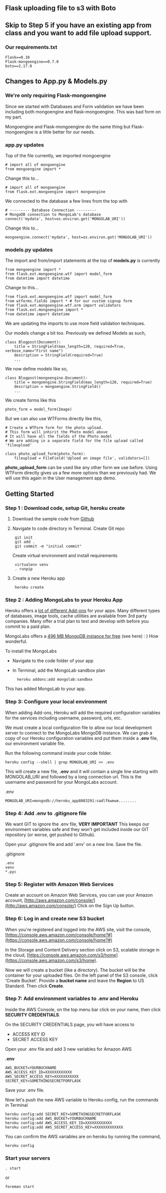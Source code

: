 ## Flask uploading file to s3 with Boto

## Skip to Step 5 if you have an existing app from class and you want to add file upload support.

### Our requirements.txt

	Flask==0.10
	Flask-mongoengine==0.7.0
	boto==2.17.0

## Changes to App.py & Models.py

### We're only requiring Flask-mongoengine

Since we started with Databases and Form validation we have been including both mongoengine and flask-mongoengine. This was bad form on my part.  

Mongoengine and Flask-mongoengine do the same thing but Flask-mongoengine is a little better for our needs.

### app.py updates

Top of the file currently, we imported mongoengine

	# import all of mongoengine
	from mongoengine import *

Change this to...

	# import all of mongoengine
	from flask.ext.mongoengine import mongoengine


We connected to the database a few lines from the top with

	# --------- Database Connection ---------
	# MongoDB connection to MongoLab's database
	connect('mydata', host=os.environ.get('MONGOLAB_URI'))

Change this to...

	mongoengine.connect('mydata', host=os.environ.get('MONGOLAB_URI'))


### models.py updates

The import and from/import statements at the top of **models.py** is currently

	from mongoengine import *
	from flask.ext.mongoengine.wtf import model_form
	from datetime import datetime

Change to this...

	from flask.ext.mongoengine.wtf import model_form
	from wtforms.fields import * # for our custom signup form
	from flask.ext.mongoengine.wtf.orm import validators
	from flask.ext.mongoengine import *
	from datetime import datetime

We are updating the imports to use more field validation techniques.

Our models change a bit too. Previously we defined Models as such, 

	class Blogpost(Document):
		title = StringField(max_length=120, required=True, verbose_name="First name")
		description = StringField(required=True)
		...

We now define models like so, 

	class Blogpost(mongoengine.Document):
		title = mongoengine.StringField(max_length=120, required=True)
		description = mongoengine.StringField()
		...

We create forms like this

	photo_form = model_form(Image)


But we can also use WTForms directly like this,

	# Create a WTForm form for the photo upload.
	# This form will inhirit the Photo model above
	# It will have all the fields of the Photo model
	# We are adding in a separate field for the file upload called 'fileupload'

	class photo_upload_form(photo_form):
		fileupload = FileField('Upload an image file', validators=[])

**photo_upload_form** can be used like any other form we use before. Using WTForm directly gives us a few more options than we previously had. We will use this again in the User management app demo.



## Getting Started 

### Step 1 : Download code, setup Git, heroku create

1. Download the sample code from [Github](https://github.com/johnschimmel/itp-dwd-flask-s3-upload)
2. Navigate to code directory in Terminal. Create Git repo

		git init
		git add .
		git commit -m "initial commit"

	Create virtual environment and install requirements

		virtualenv venv
		. runpip

3. Create a new Heroku app

		heroku create


### Step 2 : Adding MongoLabs to your Heroku App

Heroku offers a [lot of different Add-ons](https://addons.heroku.com/) for your apps. Many different types of databases, image tools, cache utilities are available from 3rd party companies. Many offer a trial plan to test and develop with before you commit to a paid plan.

MongoLabs offers a [496 MB MongoDB instance for free](https://addons.heroku.com/mongolab) (see here) : ) How wonderful.

To install the MongoLabs 

* Navigate to the code folder of your app
* In Terminal, add the MongoLab sandbox plan

		heroku addons:add mongolab:sandbox

This has added MongoLab to your app.

### Step 3: Configure your local environment

When adding Add-ons, Heroku will add the required configuration variables for the services including username, password, urls, etc. 

We must create a local configuration file to allow our local development server to connect to the MongoLabs MongoDB instance. We can grab a copy of our Heroku configuration variables and put them inside a **.env** file, our environment variable file.

Run the following command inside your code folder.

	heroku config --shell | grep MONGOLAB_URI >> .env

This will create a new file, **.env**  and it will contain a single line starting with MONGOLAB_URI and followed by a long connection url. This is the username and password for your MongoLabs account.

.env

	MONGOLAB_URI=mongodb://heroku_app8083291:sadlfkwewe........

### Step 4: Add .env to .gitignore file

We want GIT to ignore the .env file, **VERY IMPORTANT**  This keeps our environment variables safe and they won't get included inside our GIT repository (or worse, get pushed to Github).

Open your .gitignore file and add '.env' on a new line. Save the file.

.gitignore

	.env
	venv
	*.pyc
	

### Step 5: Register with Amazon Web Services

Create an account on Amazon Web Services, you can use your Amazon account, [http://aws.amazon.com/console/](http://aws.amazon.com/console/) Click on the Sign Up button.

### Step 6: Log in and create new S3 bucket

When you're registered and logged into the AWS site, visit the console, [https://console.aws.amazon.com/console/home?#](https://console.aws.amazon.com/console/home?#)

In the Storage and Content Delivery section click on S3, scalable storage in the cloud, [https://console.aws.amazon.com/s3/home](https://console.aws.amazon.com/s3/home).

Now we will create a bucket (like a directory). The bucket will be the container for your uploaded files. On the left panel of the S3 console, click 'Create Bucket'. Provide a **bucket name** and leave the **Region** to US Standard. Then click **Create**.

### Step 7: Add environment variables to .env and Heroku

Inside the AWS Console, on the top menu bar click on your name, then click **SECURITY CREDENTIALS**.

On the SECURITY CREDENTIALS page, you will have access to

* ACCESS KEY ID
* SECRET ACCESS KEY

Open your .env file and add 3 new variables for Amazon AWS

**.env**

	AWS_BUCKET=YOURBUCKNAME
	AWS_ACCESS_KEY_ID=XXXXXXXXXXXX
	AWS_SECRET_ACCESS_KEY=XXXXXXXXXXX
	SECRET_KEY=SOMETHINGSECRETFORFLASK

Save your .env file.

Now let's push the new AWS variable to Heroku config, run the commands in Terminal

	heroku config:add SECRET_KEY=SOMETHINGSECRETFORFLASK
	heroku config:add AWS_BUCKET=YOURBUCKNAME
	heroku config:add AWS_ACCESS_KEY_ID=XXXXXXXXXXXX
	heroku config:add AWS_SECRET_ACCESS_KEY=XXXXXXXXXXXXX


You can confirm the AWS variables are on heroku by running the command,

	heroku config


### Start your servers

	. start

or

	foreman start

